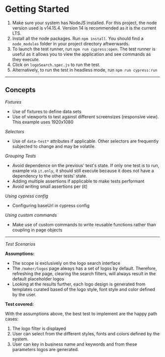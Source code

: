 # Getting Started

1. Make sure your system has NodeJS installed. For this project, the node version used is v14.15.4. Version 14 is recommended as it is the current LTS.
2. Install all the node packages. Run `npm install`. You should find a `node_modules` folder in your project directory aftwerwards.
3. To launch the test runner, run `npm run cypress:open`. The test runner is useful as it allows you to view the application and see commands as they execute.
4. Click on `logoSearch.spec.js` to run the test.
5. Alternatively, to run the test in headless mode, run `npm run cypress:run`

---
## Concepts

*Fixtures*

- Use of fixtures to define data sets
- Use of viewports to test against different screensizes (responsive view). This example uses 1920x1080

*Selectors*
- Use of `data-test*`  attributes if applicable. Other selectors are frequently subjected to change and may be volatile.

*Grouping Tests*
- Avoid dependence on the previous' test's state. If only one test is to run, example via `it.only`, it should still execute because it does not have a dependency to the other tests' state.
- Adding multiple assertions if applicable to make tests performant
- Avoid writing small assertions per (it)

*Using cypress config*
- Configuring baseUrl in cypress config

*Using custom commands*
- Make use of custom commands to write reusable functions rather than coupling in page objects


---

*Test Scenarios*

**Assumptions:**
- The scope is exclusively on the logo search interface
- The `/maker/logos` page always has a set of logos by default. Therefore, refreshing the page, clearing the search filters, will always result in the default placeholder logos
- Looking at the results further, each logo design is generated from templates curated based of the logo style, font style and color defined by the user.

**Test covered:**

With the assumptions above, the best test to implement are the happy path cases:

1. The logo filter is displayed
2. User can select from the different styles, fonts and colors defined by the system.
3. User can key in business name and keywords and from these parameters logos are generated.






